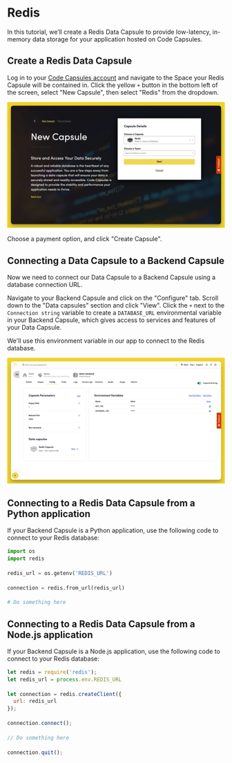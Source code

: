 # Redis

In this tutorial, we’ll create a Redis Data Capsule to provide low-latency, in-memory data storage for your application hosted on Code Capsules.

## Create a Redis Data Capsule

Log in to your [Code Capsules account](https://codecapsules.io/) and navigate to the Space your Redis Capsule will be contained in. Click the yellow `+` button in the bottom left of the screen, select "New Capsule", then select "Redis" from the dropdown.

![CreateDataCapsule](../../.gitbook/assets/database-capsule/redis/create-redis-capsule.png)

Choose a payment option, and click "Create Capsule".

## Connecting a Data Capsule to a Backend Capsule

Now we need to connect our Data Capsule to a Backend Capsule using a database connection URL.

Navigate to your Backend Capsule and click on the "Configure" tab. Scroll down to the "Data capsules" section and click "View". Click the `+` next to the `Connection string`  variable to create a `DATABASE_URL` environmental variable in your Backend Capsule, which gives access to services and features of your Data Capsule.

We'll use this environment variable in our app to connect to the Redis database.&#x20;

![RedisUrl](../../.gitbook/assets/database-capsule/redis/redis-bind-env.png)

## Connecting to a Redis Data Capsule from a Python application

If your Backend Capsule is a Python application, use the following code to connect to your Redis database:

```python
import os
import redis

redis_url = os.getenv('REDIS_URL')

connection = redis.from_url(redis_url)

# Do something here
```

## Connecting to a Redis Data Capsule from a Node.js application

If your Backend Capsule is a Node.js application, use the following code to connect to your Redis database:

```js
let redis = require('redis');
let redis_url = process.env.REDIS_URL

let connection = redis.createClient({
  url: redis_url
});

connection.connect();

// Do something here 

connection.quit();
```
